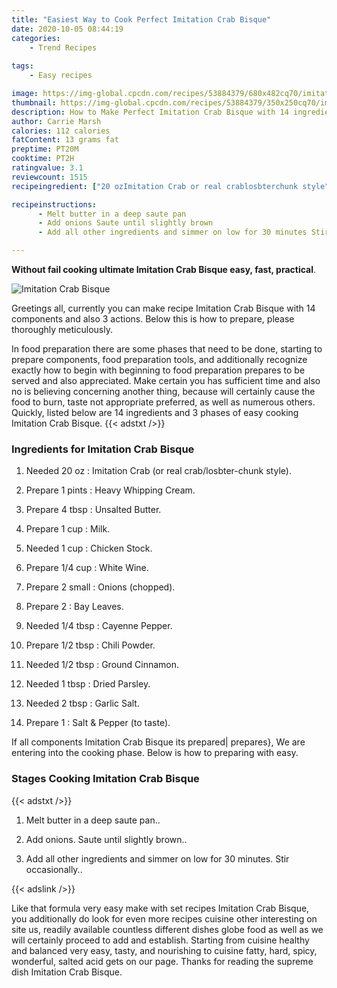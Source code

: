 ```yaml
---
title: "Easiest Way to Cook Perfect Imitation Crab Bisque"
date: 2020-10-05 08:44:19
categories:
    - Trend Recipes
    
tags:
    - Easy recipes

image: https://img-global.cpcdn.com/recipes/53884379/680x482cq70/imitation-crab-bisque-recipe-main-photo.jpg
thumbnail: https://img-global.cpcdn.com/recipes/53884379/350x250cq70/imitation-crab-bisque-recipe-main-photo.jpg
description: How to Make Perfect Imitation Crab Bisque with 14 ingredients and 3 stages of easy cooking.
author: Carrie Marsh
calories: 112 calories
fatContent: 13 grams fat
preptime: PT20M
cooktime: PT2H
ratingvalue: 3.1
reviewcount: 1515
recipeingredient: ["20 ozImitation Crab or real crablosbterchunk style", "1 pintsHeavy Whipping Cream", "4 tbspUnsalted Butter", "1 cupMilk", "1 cupChicken Stock", "1/4 cupWhite Wine", "2 smallOnions chopped", "2Bay Leaves", "1/4 tbspCayenne Pepper", "1/2 tbspChili Powder", "1/2 tbspGround Cinnamon", "1 tbspDried Parsley", "2 tbspGarlic Salt", "1Salt  Pepper to taste"]

recipeinstructions: 
      - Melt butter in a deep saute pan 
      - Add onions Saute until slightly brown 
      - Add all other ingredients and simmer on low for 30 minutes Stir occasionally

---
```




**Without fail cooking ultimate Imitation Crab Bisque easy, fast, practical**. 


![Imitation Crab Bisque](https://img-global.cpcdn.com/recipes/53884379/680x482cq70/imitation-crab-bisque-recipe-main-photo.jpg "Imitation Crab Bisque")




Greetings all, currently you can make recipe Imitation Crab Bisque with 14 components and also 3 actions. Below this is how to prepare, please thoroughly meticulously.

In food preparation there are some phases that need to be done, starting to prepare components, food preparation tools, and additionally recognize exactly how to begin with beginning to food preparation prepares to be served and also appreciated. Make certain you has sufficient time and also no is believing concerning another thing, because will certainly cause the food to burn, taste not appropriate preferred, as well as numerous others. Quickly, listed below are 14 ingredients and 3 phases of easy cooking Imitation Crab Bisque.
{{< adstxt />}}

### Ingredients for Imitation Crab Bisque


1. Needed 20 oz : Imitation Crab (or real crab/losbter-chunk style).

1. Prepare 1 pints : Heavy Whipping Cream.

1. Prepare 4 tbsp : Unsalted Butter.

1. Prepare 1 cup : Milk.

1. Needed 1 cup : Chicken Stock.

1. Prepare 1/4 cup : White Wine.

1. Prepare 2 small : Onions (chopped).

1. Prepare 2 : Bay Leaves.

1. Needed 1/4 tbsp : Cayenne Pepper.

1. Prepare 1/2 tbsp : Chili Powder.

1. Needed 1/2 tbsp : Ground Cinnamon.

1. Needed 1 tbsp : Dried Parsley.

1. Needed 2 tbsp : Garlic Salt.

1. Prepare 1 : Salt &amp; Pepper (to taste).



If all components Imitation Crab Bisque its prepared| prepares}, We are entering into the cooking phase. Below is how to preparing with easy.

### Stages Cooking Imitation Crab Bisque

{{< adstxt />}}


1. Melt butter in a deep saute pan..



1. Add onions. Saute until slightly brown..



1. Add all other ingredients and simmer on low for 30 minutes. Stir occasionally..





{{< adslink />}}

Like that formula very easy make with set recipes Imitation Crab Bisque, you additionally do look for even more recipes cuisine other interesting on site us, readily available countless different dishes globe food as well as we will certainly proceed to add and establish. Starting from cuisine healthy and balanced very easy, tasty, and nourishing to cuisine fatty, hard, spicy, wonderful, salted acid gets on our page. Thanks for reading the supreme dish Imitation Crab Bisque.
